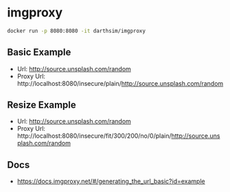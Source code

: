 # imgproxy

```sh
docker run -p 8080:8080 -it darthsim/imgproxy
```

## Basic Example

- Url: http://source.unsplash.com/random
- Proxy Url: http://localhost:8080/insecure/plain/http://source.unsplash.com/random

## Resize Example

- Url: http://source.unsplash.com/random
- Proxy Url: http://localhost:8080/insecure/fit/300/200/no/0/plain/http://source.unsplash.com/random

## Docs

- https://docs.imgproxy.net/#/generating_the_url_basic?id=example
